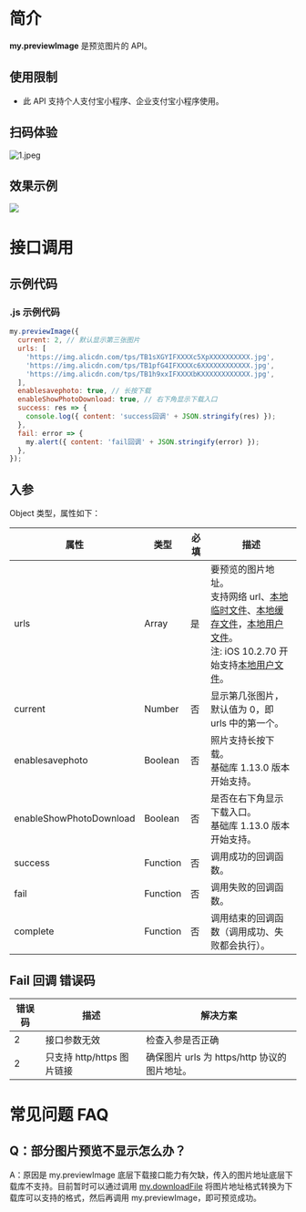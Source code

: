 # 简介

**my.previewImage** 是预览图片的 API。

## 使用限制

- 此 API 支持个人支付宝小程序、企业支付宝小程序使用。

## 扫码体验

![1.jpeg](https://cdn.nlark.com/yuque/0/2021/jpeg/179989/1625191726620-5e45ee53-b35c-4a2f-9088-24c5dce03300.jpeg#align=left&display=inline&height=157&margin=%5Bobject%20Object%5D&name=1.jpeg&originHeight=157&originWidth=127&size=19820&status=done&style=stroke&width=127#alt=&width=127)

## 效果示例

![](https://gw.alipayobjects.com/mdn/rms_aba389/afts/img/A*QtdsQIBkcP8AAAAAAAAAAAAAARQnAQ#alt=&width=300)

# 接口调用

## 示例代码

### .js 示例代码

```javascript
my.previewImage({
  current: 2, // 默认显示第三张图片
  urls: [
    'https://img.alicdn.com/tps/TB1sXGYIFXXXXc5XpXXXXXXXXXX.jpg',
    'https://img.alicdn.com/tps/TB1pfG4IFXXXXc6XXXXXXXXXXXX.jpg',
    'https://img.alicdn.com/tps/TB1h9xxIFXXXXbKXXXXXXXXXXXX.jpg',
  ],
  enablesavephoto: true, // 长按下载
  enableShowPhotoDownload: true, // 右下角显示下载入口
  success: res => {
    console.log({ content: 'success回调' + JSON.stringify(res) });
  },
  fail: error => {
    my.alert({ content: 'fail回调' + JSON.stringify(error) });
  },
});
```

## 入参

Object 类型，属性如下：

| **属性** | **类型** | **必填** | **描述** |
| --- | --- | --- | --- |
| urls | Array | 是 | 要预览的图片地址。<br />支持网络 url、[本地临时文件](https://opendocs.alipay.com/mini/03dt4s#%E6%9C%AC%E5%9C%B0%E4%B8%B4%E6%97%B6%E6%96%87%E4%BB%B6)、[本地缓存文件](https://opendocs.alipay.com/mini/03dt4s#%E6%9C%AC%E5%9C%B0%E7%BC%93%E5%AD%98%E6%96%87%E4%BB%B6)，[本地用户文件](https://opendocs.alipay.com/mini/03dt4s#%E6%9C%AC%E5%9C%B0%E7%94%A8%E6%88%B7%E6%96%87%E4%BB%B6)。 <br /> 注: iOS 10.2.70 开始支持[本地用户文件](https://opendocs.alipay.com/mini/03dt4s#%E6%9C%AC%E5%9C%B0%E7%94%A8%E6%88%B7%E6%96%87%E4%BB%B6)。 |
| current | Number | 否 | 显示第几张图片，默认值为 0，即 urls 中的第一个。 |
| enablesavephoto | Boolean | 否 | 照片支持长按下载。<br />基础库 1.13.0 版本开始支持。 |
| enableShowPhotoDownload | Boolean | 否 | 是否在右下角显示下载入口。<br />基础库 1.13.0 版本开始支持。 |
| success | Function | 否 | 调用成功的回调函数。 |
| fail | Function | 否 | 调用失败的回调函数。 |
| complete | Function | 否 | 调用结束的回调函数（调用成功、失败都会执行）。 |


## Fail 回调 错误码

| **错误码** | **描述** | **解决方案** |
| --- | --- | --- |
| 2 | 接口参数无效 | 检查入参是否正确 |
| 2 | 只支持 http/https 图片链接 | 确保图片 urls 为 https/http 协议的图片地址。 |


# 常见问题 FAQ

## Q：部分图片预览不显示怎么办？
A：原因是 my.previewImage 底层下载接口能力有欠缺，传入的图片地址底层下载库不支持。目前暂时可以通过调用 [my.downloadFile](https://opendocs.alipay.com/mini/api/xr054r) 将图片地址格式转换为下载库可以支持的格式，然后再调用 my.previewImage，即可预览成功。
